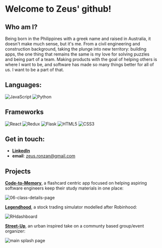 # Welcome to Zeus' github!

## Who am I?

Being born in the Philippines with a greek name and raised in Australia, it doesn't make much sense, but it's me. From a civil engineering and construction background, taking the plunge into new territory: building apps, the one thing that remains the same is my love for solving puzzles and being part of a team. Making products with the goal of helping others is where I want to be, and software has made so many things better for all of us. I want to be a part of that.

## Languages:

![JavaScript](https://img.shields.io/badge/javascript-%23323330.svg?style=for-the-badge&logo=javascript&logoColor=%23F7DF1E) 
![Python](https://img.shields.io/badge/python-3670A0?style=for-the-badge&logo=python&logoColor=ffdd54)

## Frameworks
![React](https://img.shields.io/badge/react-%2320232a.svg?style=for-the-badge&logo=react&logoColor=%2361DAFB) 
![Redux](https://img.shields.io/badge/redux-%23593d88.svg?style=for-the-badge&logo=redux&logoColor=white)
![Flask](https://img.shields.io/badge/flask-%23000.svg?style=for-the-badge&logo=flask&logoColor=white)
![HTML5](https://img.shields.io/badge/html5-%23E34F26.svg?style=for-the-badge&logo=html5&logoColor=white) 
![CSS3](https://img.shields.io/badge/css3-%231572B6.svg?style=for-the-badge&logo=css3&logoColor=white)

## Get in touch:

- [__LinkedIn__](https://www.linkedin.com/in/zeus-ronzan-b26313104/)
- __email__: zeus.ronzan@gmail.com

## Projects

[__Code-to-Memory__](https://code-to-memory.herokuapp.com/), a flashcard centric app focused on helping aspiring software engineers keep their study materials in one place:

![06-class-details-page](https://user-images.githubusercontent.com/100141010/190240985-4adbe60d-d75f-4fdc-bb72-cff17f3f9356.png)

[__Legendhood__](), a stock trading simulator modelled after Robinhood:

![RHdashboard](https://user-images.githubusercontent.com/100141010/190240868-261fc7bb-57ba-421c-9c98-ff399fbe1359.png)

[__Street-Up__](), an urban inspired take on a communty based group/event organizer:

![main splash page](https://user-images.githubusercontent.com/100141010/190240794-7c26aca7-f37e-43d7-8d10-34e5ada29357.png)


<!--
**ZRonzan/ZRonzan** is a ✨ _special_ ✨ repository because its `README.md` (this file) appears on your GitHub profile.

Here are some ideas to get you started:

- 🔭 I’m currently working on ...
- 🌱 I’m currently learning ...
- 👯 I’m looking to collaborate on ...
- 🤔 I’m looking for help with ...
- 💬 Ask me about ...
- 📫 How to reach me: ...
- 😄 Pronouns: ...
- ⚡ Fun fact: ...
-->
